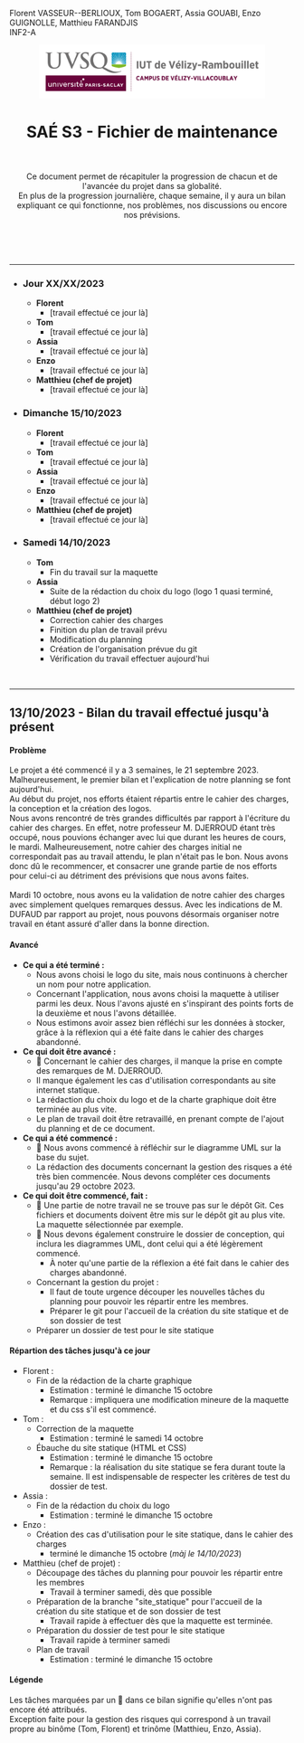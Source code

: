 Florent VASSEUR--BERLIOUX, Tom BOGAERT, Assia GOUABI, Enzo GUIGNOLLE, Matthieu FARANDJIS<br>
INF2-A

<div align="center">
<img height="95" width="400" src="../img/IUT_Velizy_Villacoublay_logo_2020_ecran.png" title="logo uvsq vélizy"/>

# SAÉ S3  - Fichier de maintenance

<br><br>
Ce document permet de récapituler la progression de chacun et de l'avancée du projet dans sa globalité.<br>
En plus de la progression journalière, chaque semaine, il y aura un bilan expliquant ce qui fonctionne, nos problèmes, nos discussions ou encore nos prévisions.
</div>

<br><br><br>

---

- ### Jour XX/XX/2023
  - **Florent**<br>
    - [travail effectué ce jour là]
  - **Tom**<br>
    - [travail effectué ce jour là]
  - **Assia**<br>
    - [travail effectué ce jour là]
  - **Enzo**<br>
    - [travail effectué ce jour là]
  - **Matthieu (chef de projet)**<br>
    - [travail effectué ce jour là]

- ### Dimanche 15/10/2023
  - **Florent**<br>
    - [travail effectué ce jour là]
  - **Tom**<br>
    - [travail effectué ce jour là]
  - **Assia**<br>
    - [travail effectué ce jour là]
  - **Enzo**<br>
    - [travail effectué ce jour là]
  - **Matthieu (chef de projet)**<br>
    - [travail effectué ce jour là]


- ### Samedi 14/10/2023

  - **Tom**<br>
    - Fin du travail sur la maquette
  - **Assia**<br>
    - Suite de la rédaction du choix du logo (logo 1 quasi terminé, début logo 2)
  - **Matthieu (chef de projet)**<br>
    - Correction cahier des charges
    - Finition du plan de travail prévu
    - Modification du planning
    - Création de l'organisation prévue du git
    - Vérification du travail effectuer aujourd'hui
  
<br>

---

## 13/10/2023 - Bilan du travail effectué jusqu'à présent

#### Problème
Le projet a été commencé il y a 3 semaines, le 21 septembre 2023. Malheureusement, le premier bilan et l'explication de notre planning se font aujourd'hui.<br>
Au début du projet, nos efforts étaient répartis entre le cahier des charges, la conception et la création des logos.<br>
Nous avons rencontré de très grandes difficultés par rapport à l'écriture du cahier des charges.
En effet, notre professeur M. DJERROUD étant très occupé, nous pouvions échanger avec lui que durant les heures de cours, le mardi.
Malheureusement, notre cahier des charges initial ne correspondait pas au travail attendu, le plan n'était pas le bon.
Nous avons donc dû le recommencer, et consacrer une grande partie de nos efforts pour celui-ci au détriment des prévisions que nous avons faites.<br>
<br>
Mardi 10 octobre, nous avons eu la validation de notre cahier des charges avec simplement quelques remarques dessus.
Avec les indications de M. DUFAUD par rapport au projet, nous pouvons désormais organiser notre travail en étant assuré d'aller dans la bonne direction.


#### Avancé
- **Ce qui a été terminé :** <br>
  - Nous avons choisi le logo du site, mais nous continuons à chercher un nom pour notre application. <br>
  - Concernant l'application, nous avons choisi la maquette à utiliser parmi les deux. Nous l'avons ajusté en s'inspirant des points forts de la deuxième et nous l'avons détaillée.
  - Nous estimons avoir assez bien réfléchi sur les données à stocker, grâce à la réflexion qui a été faite dans le cahier des charges abandonné. 
- **Ce qui doit être avancé :** <br>
  - 🔷️ Concernant le cahier des charges, il manque la prise en compte des remarques de M. DJERROUD.
  - Il manque également les cas d'utilisation correspondants au site internet statique. <br>
  - La rédaction du choix du logo et de la charte graphique doit être terminée au plus vite.
  - Le plan de travail doit être retravaillé, en prenant compte de l'ajout du planning et de ce document.
- **Ce qui a été commencé :** <br>
  - 🔷 Nous avons commencé à réfléchir sur le diagramme UML sur la base du sujet.<br>
  - La rédaction des documents concernant la gestion des risques a été très bien commencée. Nous devons compléter ces documents jusqu'au 29 octobre 2023.
- **Ce qui doit être commencé, fait :** <br>
  - 🔷 Une partie de notre travail ne se trouve pas sur le dépôt Git. Ces fichiers et documents doivent être mis sur le dépôt git au plus vite. La maquette sélectionnée par exemple.
  - 🔷 Nous devons également construire le dossier de conception, qui inclura les diagrammes UML, dont celui qui a été légèrement commencé.<br>
    - À noter qu'une partie de la réflexion a été fait dans le cahier des charges abandonné.
  - Concernant la gestion du projet :
    - Il faut de toute urgence découper les nouvelles tâches du planning pour pouvoir les répartir entre les membres.
    - Préparer le git pour l'accueil de la création du site statique et de son dossier de test
  - Préparer un dossier de test pour le site statique

#### Répartion des tâches jusqu'à ce jour
- Florent :
  - Fin de la rédaction de la charte graphique
    - Estimation : terminé le dimanche 15 octobre
    - Remarque : impliquera une modification mineure de la maquette et du css s'il est commencé.
- Tom :
  - Correction de la maquette
    - Estimation : terminé le samedi 14 octobre
  - Ébauche du site statique (HTML et CSS)
    - Estimation : terminé le dimanche 15 octobre
    - Remarque : la réalisation du site statique se fera durant toute la semaine. Il est indispensable de respecter les critères de test du dossier de test.
- Assia :
  - Fin de la rédaction du choix du logo
    - Estimation : terminé le dimanche 15 octobre
- Enzo :
  - Création des cas d'utilisation pour le site statique, dans le cahier des charges
    - terminé le dimanche 15 octobre (*màj le 14/10/2023*) 
- Matthieu (chef de projet) :
  - Découpage des tâches du planning pour pouvoir les répartir entre les membres
    - Travail à terminer samedi, dès que possible
  - Préparation de la branche "site_statique" pour l'accueil de la création du site statique et de son dossier de test
    - Travail rapide à effectuer dès que la maquette est terminée.
  - Préparation du dossier de test pour le site statique
    - Travail rapide à terminer samedi
  - Plan de travail
    - Estimation : terminé le dimanche 15 octobre

#### Légende
Les tâches marquées par un 🔷 dans ce bilan signifie qu'elles n'ont pas encore été attribués.<br>
Exception faite pour la gestion des risques qui correspond à un travail propre au binôme (Tom, Florent) et trinôme (Matthieu, Enzo, Assia).